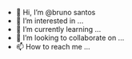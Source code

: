 - 👋 Hi, I’m @bruno santos
- 👀 I’m interested in ...
- 🌱 I’m currently learning ...
- 💞️ I’m looking to collaborate on ...
- 📫 How to reach me ...

<!---
bruno santos/bruno santos is a ✨ special ✨ repository because its `README.md` (this file) appears on your GitHub profile.
You can click the Preview link to take a look at your changes.
--->
